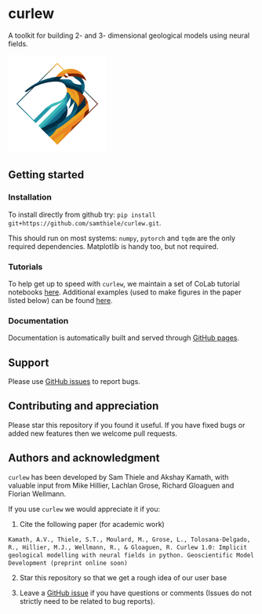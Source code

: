 # curlew

A toolkit for building 2- and 3- dimensional geological models using neural fields.

<img src="./icon.png" width="200">

## Getting started

### Installation

To install directly from github try: `pip install git+https://github.com/samthiele/curlew.git`.

This should run on most systems: `numpy`, `pytorch` and `tqdm` are the only required dependencies. Matplotlib is handy too, but not required. 

### Tutorials

To help get up to speed with `curlew`, we maintain a set of CoLab tutorial notebooks [here](https://drive.google.com/drive/folders/14OPpL2-zKuJSd2Hh7jobnIYPnxzl0wCI?usp=sharing). 
Additional examples (used to make figures in the paper listed below) can be found [here](https://github.com/k4m4th/curlew_tutorials).

### Documentation

Documentation is automatically built and served through [GitHub pages](https://samthiele.github.io/curlew/). 

## Support

Please use [GitHub issues](https://github.com/samthiele/curlew/issues) to report bugs. 

## Contributing and appreciation

Please star this repository if you found it useful. If you have fixed bugs or added new features then we welcome pull requests.

## Authors and acknowledgment

`curlew` has been developed by Sam Thiele and Akshay Kamath, with valuable input from 
Mike Hillier, Lachlan Grose, Richard Gloaguen and Florian Wellmann.

If you use `curlew` we would appreciate it if you:

1) Cite the following paper (for academic work)

```
Kamath, A.V., Thiele, S.T., Moulard, M., Grose, L., Tolosana-Delgado, R., Hillier, M.J., Wellmann, R., & Gloaguen, R. Curlew 1.0: Implicit geological modelling with neural fields in python. Geoscientific Model Development (preprint online soon) 
```

2) Star this repository so that we get a rough idea of our user base

3) Leave a [GitHub issue](https://github.com/samthiele/curlew/issues) if you have questions or comments (Issues do not strictly need to be related to bug reports).